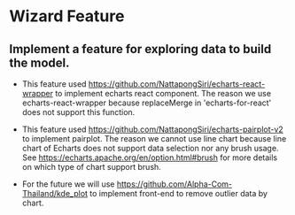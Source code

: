 # Wizard Feature

## Implement a feature for exploring data to build the model.

- This feature used https://github.com/NattapongSiri/echarts-react-wrapper to implement echarts react component.
The reason we use echarts-react-wrapper because replaceMerge in 'echarts-for-react' does not support this function.

- This feature used https://github.com/NattapongSiri/echarts-pairplot-v2 to implement pairplot.
The reason we cannot use line chart because line chart of Echarts does not support data selection nor any brush usage.
See https://echarts.apache.org/en/option.html#brush for more details on which type of chart support brush.

- For the future we will use https://github.com/Alpha-Com-Thailand/kde_plot to implement front-end to remove outlier data by chart.
